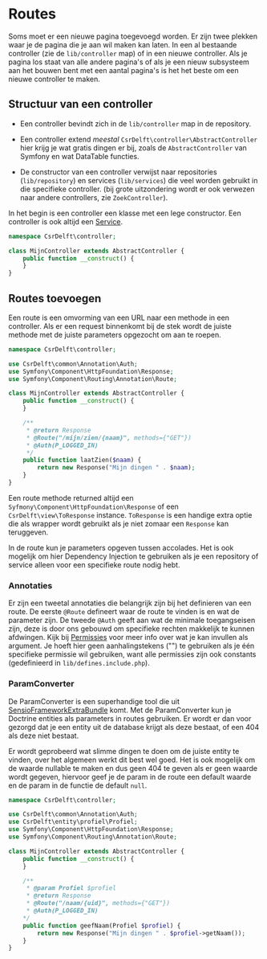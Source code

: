 # Routes

Soms moet er een nieuwe pagina toegevoegd worden. Er zijn twee plekken waar je de pagina die je aan wil maken kan laten. In een al bestaande controller (zie de `lib/controller` map) of in een nieuwe controller. Als je pagina los staat van alle andere pagina's of als je een nieuw subsysteem aan het bouwen bent met een aantal pagina's is het het beste om een nieuwe controller te maken.

## Structuur van een controller

- Een controller bevindt zich in de `lib/controller` map in de repository.

- Een controller extend _meestal_ `CsrDelft\controller\AbstractController` hier krijg je wat gratis dingen er bij, zoals de `AbstractController` van Symfony en wat DataTable functies.

- De constructor van een controller verwijst naar repositories (`lib/repository`) en services (`lib/services`) die veel worden gebruikt in die specifieke controller. (bij grote uitzondering wordt er ook verwezen naar andere controllers, zie `ZoekController`).

In het begin is een controller een klasse met een lege constructor. Een controller is ook altijd een [Service](services.md).

```php
namespace CsrDelft\controller;

class MijnController extends AbstractController {
    public function __construct() {
    }
}
```

## Routes toevoegen

Een route is een omvorming van een URL naar een methode in een controller. Als er een request binnenkomt bij de stek wordt de juiste methode met de juiste parameters opgezocht om aan te roepen.

```php
namespace CsrDelft\controller;

use CsrDelft\common\Annotation\Auth;
use Symfony\Component\HttpFoundation\Response;
use Symfony\Component\Routing\Annotation\Route;

class MijnController extends AbstractController {
    public function __construct() {
    }

    /**
     * @return Response
     * @Route("/mijn/zien/{naam}", methods={"GET"})
     * @Auth(P_LOGGED_IN)
     */
    public function laatZien($naam) {
        return new Response("Mijn dingen " . $naam);
    }
}
```

Een route methode returned altijd een `Syfmony\Component\HttpFoundation\Response` of een `CsrDelft\view\ToResponse` instance. `ToResponse` is een handige extra optie die als wrapper wordt gebruikt als je niet zomaar een `Response` kan teruggeven.

In de route kun je parameters opgeven tussen accolades. Het is ook mogelijk om hier Dependency Injection te gebruiken als je een repository of service alleen voor een specifieke route nodig hebt.

### Annotaties

Er zijn een tweetal annotaties die belangrijk zijn bij het definieren van een route. De eerste `@Route` defineert waar de route te vinden is en wat de parameter zijn. De tweede `@Auth` geeft aan wat de minimale toegangseisen zijn, deze is door ons gebouwd om specifieke rechten makkelijk te kunnen afdwingen. Kijk bij [Permissies](permissies.md) voor meer info over wat je kan invullen als argument. Je hoeft hier geen aanhalingstekens ("") te gebruiken als je één specifieke permissie wil gebruiken, want alle permissies zijn ook constants (gedefinieerd in `lib/defines.include.php`).

### ParamConverter

De ParamConverter is een superhandige tool die uit [SensioFrameworkExtraBundle](https://symfony.com/doc/current/bundles/SensioFrameworkExtraBundle/annotations/converters.html) komt. Met de ParamConverter kun je Doctrine entities als parameters in routes gebruiken. Er wordt er dan voor gezorgd dat je een entity uit de database krijgt als deze bestaat, of een 404 als deze niet bestaat.

Er wordt geprobeerd wat slimme dingen te doen om de juiste entity te vinden, over het algemeen werkt dit best wel goed. Het is ook mogelijk om de waarde nullable te maken en dus geen 404 te geven als er geen waarde wordt gegeven, hiervoor geef je de param in de route een default waarde en de param in de functie de default `null`.

```php
namespace CsrDelft\controller;

use CsrDelft\common\Annotation\Auth;
use CsrDelft\entity\profiel\Profiel;
use Symfony\Component\HttpFoundation\Response;
use Symfony\Component\Routing\Annotation\Route;

class MijnController extends AbstractController {
    public function __construct() {
    }

    /**
     * @param Profiel $profiel
     * @return Response
     * @Route("/naam/{uid}", methods={"GET"})
     * @Auth(P_LOGGED_IN)
    */
    public function geefNaam(Profiel $profiel) {
        return new Response("Mijn dingen " . $profiel->getNaam());
    }
}
```
```
